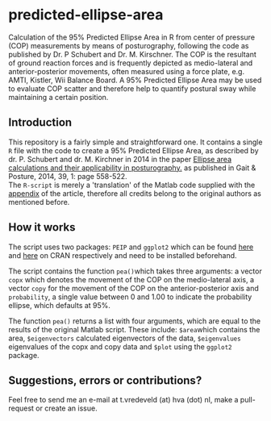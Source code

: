 # predicted-ellipse-area
Calculation of the 95% Predicted Ellipse Area in R from center of pressure (COP) measurements by means of posturography, following the code as published by Dr. P Schubert and Dr. M. Kirschner. The COP is the resultant of ground reaction forces and is frequently depicted as medio-lateral and anterior-posterior movements, often measured using a force plate, e.g. AMTI, Kistler, Wii Balance Board. A 95% Predicted Ellipse Area may be used to evaluate COP scatter and therefore help to quantify postural sway while maintaining a certain position. 

## Introduction 
This repository is a fairly simple and straightforward one. It contains a single `R` file with the code to create a 95% Predicted Ellipse Area, as described by dr. P. Schubert and dr. M. Kirchner in 2014 in the paper [Ellipse area calculations and their applicability in posturography.](https://doi.org/10.1016/j.gaitpost.2013.09.001) as published in Gait & Posture, 2014, 39, 1: page 558-522.  
The `R-script` is merely a 'translation' of the Matlab code supplied with the [appendix](https://ars.els-cdn.com/content/image/1-s2.0-S0966636213005961-mmc1.docx) of the article, therefore all credits belong to the original authors as mentioned before. 

## How it works
The script uses two packages: `PEIP` and `ggplot2` which can be found [here](URL) and [here](url) on CRAN respectively and need to be installed beforehand. 

The script contains the function `pea()`which takes three arguments: a vector `copx` which denotes the movement of the COP on the medio-lateral axis, a vector `copy` for the movement of the COP on the anterior-posterior axis and `probability`, a single value between 0 and 1.00 to indicate the probability ellipse, which defaults at 95%. 

The function `pea()` returns a list with four arguments, which are equal to the results of the original Matlab script. These include: `$area`which contains the area, `$eigenvectors` calculated eigenvectors of the data, `$eigenvalues` eigenvalues of the copx and copy data and `$plot` using the `ggplot2` package. 

## Suggestions, errors or contributions? 
Feel free to send me an e-mail at t.vredeveld (at) hva (dot) nl, make a pull-request or create an issue. 

